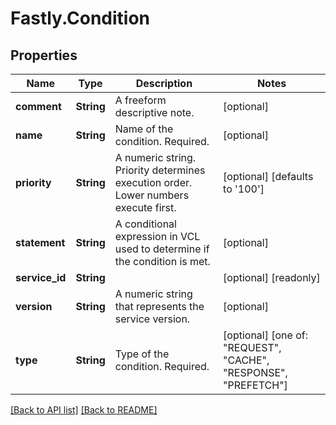 # Fastly.Condition

## Properties

Name | Type | Description | Notes
------------ | ------------- | ------------- | -------------
**comment** | **String** | A freeform descriptive note. | [optional] 
**name** | **String** | Name of the condition. Required. | [optional] 
**priority** | **String** | A numeric string. Priority determines execution order. Lower numbers execute first. | [optional]  [defaults to '100']
**statement** | **String** | A conditional expression in VCL used to determine if the condition is met. | [optional] 
**service_id** | **String** |  | [optional] [readonly] 
**version** | **String** | A numeric string that represents the service version. | [optional] 
**type** | **String** | Type of the condition. Required. | [optional]  [one of: "REQUEST", "CACHE", "RESPONSE", "PREFETCH"]


[[Back to API list]](../../README.md#endpoints) [[Back to README]](../../README.md)
